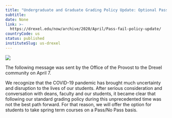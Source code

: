 ```yaml
---
title: "Undergraduate and Graduate Grading Policy Update: Optional Pass/No Pass for Spring Term"
subtitle: 
date: None
link: >-
  https://drexel.edu/now/archive/2020/April/Pass-fail-policy-update/
countryCode: us
status: published
instituteSlug: us-drexel
---
```

![](http://drexel.edu/~/media/Images/now/v2/story-images/2020/April/grading-policy.ashx)

The following message was sent by the Office of the Provost to the Drexel community on April 7.



We recognize that the COVID-19 pandemic has brought much uncertainty and disruption to the lives of our students. After serious consideration and conversation with deans, faculty and our students, it became clear that following our standard grading policy during this unprecedented time was not the best path forward. For that reason, we will offer the option for students to take spring term courses on a Pass/No Pass basis.